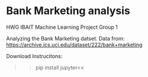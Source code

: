 # Bank Marketing analysis
HWG IBAIT Machine Learning Project Group 1

Analyzing the Bank Marketing datset.
Data from: https://archive.ics.uci.edu/dataset/222/bank+marketing 


Download Instrucitons:
  >>pip install jupyter<<
